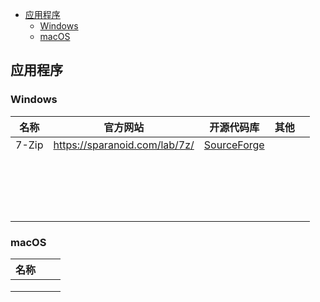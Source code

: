 - [应用程序](#应用程序)
  - [Windows](#windows)
  - [macOS](#macos)

## 应用程序

### Windows

| 名称  | 官方网站                      | 开源代码库                                                | 其他 |      |
| ----- | ----------------------------- | --------------------------------------------------------- | ---- | ---- |
| 7-Zip | https://sparanoid.com/lab/7z/ | [SourceForge](https://sourceforge.net/projects/sevenzip/) |      |      |
|       |                               |                                                           |      |      |
|       |                               |                                                           |      |      |
|       |                               |                                                           |      |      |
|       |                               |                                                           |      |      |
|       |                               |                                                           |      |      |
|       |                               |                                                           |      |      |
|       |                               |                                                           |      |      |
|       |                               |                                                           |      |      |
|       |                               |                                                           |      |      |
|       |                               |                                                           |      |      |
|       |                               |                                                           |      |      |
|       |                               |                                                           |      |      |
|       |                               |                                                           |      |      |
|       |                               |                                                           |      |      |
|       |                               |                                                           |      |      |
|       |                               |                                                           |      |      |
|       |                               |                                                           |      |      |
|       |                               |                                                           |      |      |

### macOS

| 名称 |      |      |
| ---- | ---- | ---- |
|      |      |      |
|      |      |      |
|      |      |      |

